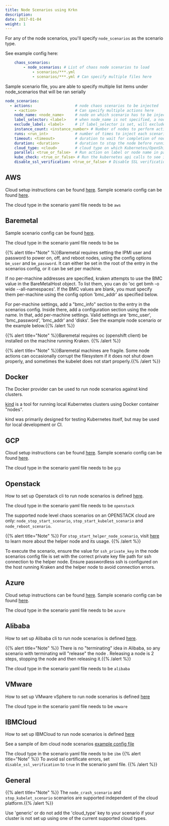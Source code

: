 ```yaml
---
title: Node Scenarios using Krkn
description: 
date: 2017-01-04
weight: 1
---
```


For any of the node scenarios, you'll specify `node_scenarios` as the scenario type. 

See example config here: 
```yaml
    chaos_scenarios:
        - node_scenarios: # List of chaos node scenarios to load
            - scenarios/***.yml
            - scenarios/***.yml # Can specify multiple files here
```

Sample scenario file, you are able to specify multiple list items under node_scenarios that will be ran serially
```yaml
node_scenarios:
  - actions:                   # node chaos scenarios to be injected
    - <action>                 # Can specify multiple actions here
    node_name: <node_name>     # node on which scenario has to be injected; can set multiple names separated by comma
    label_selector: <label>    # when node_name is not specified, a node with matching label_selector is selected for node chaos scenario injection; can specify multiple by a comma separated list
    exclude_label: <label>     # if label_selector is set, will exclude nodes marked by this label from the chaos scenario
    instance_count: <instance_number> # Number of nodes to perform action/select that match the label selector
    runs: <run_int>            # number of times to inject each scenario under actions (will perform on same node each time)
    timeout: <timeout>         # duration to wait for completion of node scenario injection
    duration: <duration>       # duration to stop the node before running the start action
    cloud_type: <cloud>        # cloud type on which Kubernetes/OpenShift runs  
    parallel: <true_or_false>  # Run action on label or node name in parallel or sequential, defaults to sequential
    kube_check: <true_or_false> # Run the kubernetes api calls to see if the node gets to a certain state during the node scenario
    disable_ssl_verification: <true_or_false> # Disable SSL verification, to avoid certificate errors
```


## AWS

Cloud setup instructions can be found [here](../cloud_setup.md#aws). 
Sample scenario config can be found [here](https://github.com/krkn-chaos/krkn/blob/main/scenarios/openshift/aws_node_scenarios.yml).

The cloud type in the scenario yaml file needs to be `aws`

## Baremetal

Sample scenario config can be found [here](https://github.com/krkn-chaos/krkn/blob/main/scenarios/openshift/baremetal_node_scenarios.yml).

The cloud type in the scenario yaml file needs to be `bm`

{{% alert title="Note" %}}Baremetal requires setting the IPMI user and password to power on, off, and reboot nodes, using the config options `bm_user` and `bm_password`. It can either be set in the root of the entry in the scenarios config, or it can be set per machine.

If no per-machine addresses are specified, kraken attempts to use the BMC value in the BareMetalHost object. To list them, you can do 'oc get bmh -o wide --all-namespaces'. If the BMC values are blank, you must specify them per-machine using the config option 'bmc_addr' as specified below.

For per-machine settings, add a "bmc_info" section to the entry in the scenarios config. Inside there, add a configuration section using the node name. In that, add per-machine settings. Valid settings are 'bmc_user', 'bmc_password', 'bmc_addr' and 'disks'.
See the example node scenario or the example below.{{% /alert %}}


{{% alert title="Note" %}}Baremetal requires oc (openshift client) be installed on the machine running Kraken. {{% /alert %}}

{{% alert title="Note" %}}Baremetal machines are fragile. Some node actions can occasionally corrupt the filesystem if it does not shut down properly, and sometimes the kubelet does not start properly.{{% /alert %}}



## Docker

The Docker provider can be used to run node scenarios against kind clusters.

[kind](https://kind.sigs.k8s.io/) is a tool for running local Kubernetes clusters using Docker container "nodes".

kind was primarily designed for testing Kubernetes itself, but may be used for local development or CI.


## GCP
Cloud setup instructions can be found [here](../cloud_setup.md#gcp). Sample scenario config can be found [here](https://github.com/krkn-chaos/krkn/blob/main/scenarios/openshift/gcp_node_scenarios.yml).

The cloud type in the scenario yaml file needs to be `gcp`

## Openstack

How to set up Openstack cli to run node scenarios is defined [here](../cloud_setup.md#openstack).

The cloud type in the scenario yaml file needs to be `openstack`

The supported node level chaos scenarios on an OPENSTACK cloud are only: `node_stop_start_scenario`, `stop_start_kubelet_scenario` and `node_reboot_scenario`.

{{% alert title="Note" %}} For `stop_start_helper_node_scenario`, visit [here](https://github.com/redhat-cop/ocp4-helpernode) to learn more about the helper node and its usage.
{{% /alert %}}


To execute the scenario, ensure the value for `ssh_private_key` in the node scenarios config file is set with the correct private key file path for ssh connection to the helper node. Ensure passwordless ssh is configured on the host running Kraken and the helper node to avoid connection errors.



## Azure

Cloud setup instructions can be found [here](../cloud_setup.md#azure). Sample scenario config can be found [here](https://github.com/krkn-chaos/krkn/blob/main/scenarios/openshift/azure_node_scenarios.yml).


The cloud type in the scenario yaml file needs to be `azure`

## Alibaba

How to set up Alibaba cli to run node scenarios is defined [here](../cloud_setup.md#alibaba).

{{% alert title="Note" %}} There is no "terminating" idea in Alibaba, so any scenario with terminating will "release" the node
. Releasing a node is 2 steps, stopping the node and then releasing it.{{% /alert %}}

The cloud type in the scenario yaml file needs to be `alibaba`

## VMware
How to set up VMware vSphere to run node scenarios is defined [here](../cloud_setup.md#vmware)

The cloud type in the scenario yaml file needs to be `vmware`


## IBMCloud
How to set up IBMCloud to run node scenarios is defined [here](../cloud_setup.md#ibmcloud)

See a sample of ibm cloud node scenarios [example config file](https://github.com/krkn-chaos/krkn/blob/main/scenarios/openshift/ibmcloud_node_scenarios.yml)

The cloud type in the scenario yaml file needs to be `ibm`
{{% alert title="Note" %}} To avoid ssl certificate errors, set `disable_ssl_verification` to `true` in the scenario yaml file.
{{% /alert %}}


## General
{{% alert title="Note" %}} The `node_crash_scenario` and `stop_kubelet_scenario` scenarios are supported independent of the cloud platform.{{% /alert %}}

Use 'generic' or do not add the 'cloud_type' key to your scenario if your cluster is not set up using one of the current supported cloud types.